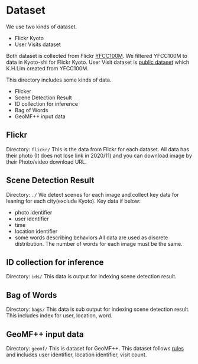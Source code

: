 # Dataset
We use two kinds of dataset.
- Flickr Kyoto
- User Visits dataset

Both dataset is collected from Flickr [YFCC100M](https://dl.acm.org/doi/abs/10.1145/2812802).
We filtered YFCC100M to data in Kyoto-shi for Flickr Kyoto.
User Visit dataset is [public dataset](https://sites.google.com/site/limkwanhui/datacode#h.p_ID_65) which K.H.Lim created from YFCC100M.

This directory includes some kinds of data.
- Flicker
- Scene Detection Result
- ID collection for inference
- Bag of Words
- GeoMF++ input data

## Flickr
Directory: `flickr/`
This is the data from Flickr for each dataset.
All data has their photo (It does not lose link in 2020/11) and you can download image by their Photo/video download URL.

## Scene Detection Result
Directory: `./`
We detect scenes for each image and collect key data for leaning for each city(exclude Kyoto).
Key data if below:
- photo identifier
- user identifier
- time
- location identifier
- some words describing behaviors
All data are used as discrete distribution.
The number of words for each image must be the same.

## ID collection for inference
Directory: `ids/`
This data is output for indexing scene detection result.

## Bag of Words
Directory: `bags/`
This data is sub output for indexing scene detection result. 
This includes index for user, location, word.

## GeoMF++ input data
Directory: `geomf/`
This is dataset for GeoMF++.
This dataset follows [rules](https://github.com/DefuLian/recsys#data-preprocessing) and includes user identifier, location identifier, visit count.
